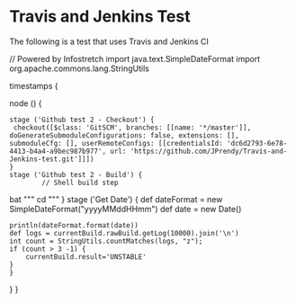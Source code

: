 # Travis and Jenkins Test

The following is a test that uses Travis and Jenkins CI

// Powered by Infostretch 
import java.text.SimpleDateFormat
import org.apache.commons.lang.StringUtils


timestamps {

node () {

	stage ('Github test 2 - Checkout') {
 	 checkout([$class: 'GitSCM', branches: [[name: '*/master']], doGenerateSubmoduleConfigurations: false, extensions: [], submoduleCfg: [], userRemoteConfigs: [[credentialsId: 'dc6d2793-6e78-4413-b4a4-a9bec987b977', url: 'https://github.com/JPrendy/Travis-and-Jenkins-test.git']]]) 
	}
	stage ('Github test 2 - Build') {
 			// Shell build step
bat """ 
cd
 """ 
	}
	stage ('Get Date') {
            def dateFormat = new SimpleDateFormat("yyyyMMddHHmm")
    def date = new Date()

    println(dateFormat.format(date))
    def logs = currentBuild.rawBuild.getLog(10000).join('\n')
    int count = StringUtils.countMatches(logs, "z");
    if (count > 3 -1) {
        currentBuild.result='UNSTABLE'
    }
	}
}
}
